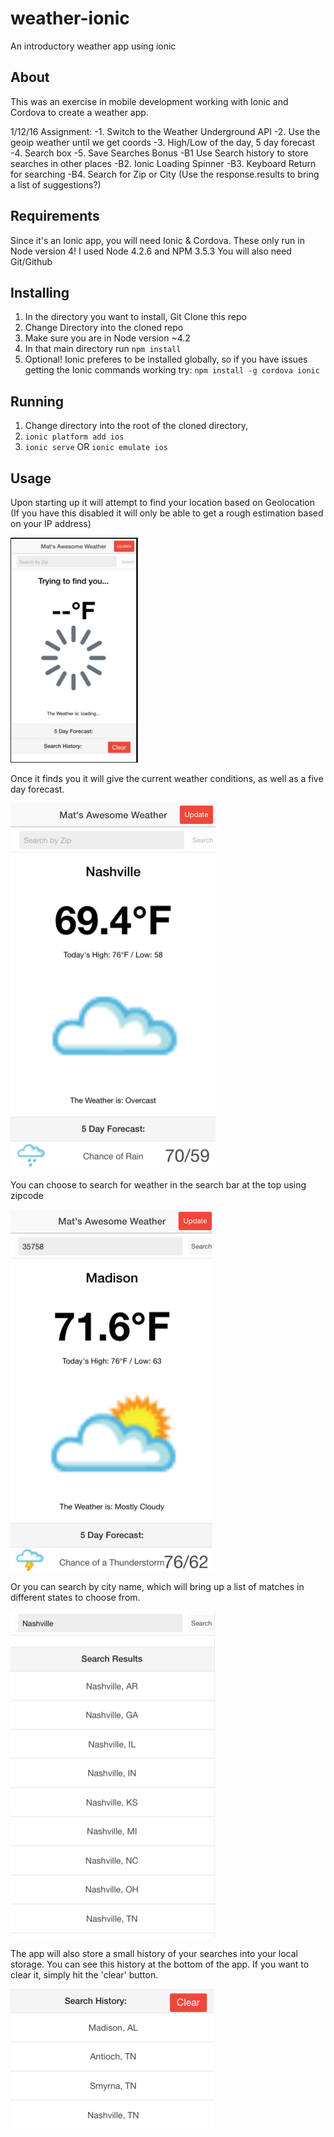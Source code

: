 # weather-ionic
An introductory weather app using ionic

## About
This was an exercise in mobile development working with Ionic and Cordova to create a weather app. 

1/12/16 Assignment:
-1. Switch to the Weather Underground API
-2. Use the geoip weather until we get coords
-3. High/Low of the day, 5 day forecast
-4. Search box
-5. Save Searches
Bonus
-B1 Use Search history to store searches in other places
-B2. Ionic Loading Spinner
-B3. Keyboard Return for searching
-B4. Search for Zip or City (Use the response.results to bring a list of suggestions?)

## Requirements
Since it's an Ionic app, you will need Ionic & Cordova. These only run in Node version 4!
I used Node 4.2.6 and NPM 3.5.3 
You will also need Git/Github

## Installing
1. In the directory you want to install, Git Clone this repo
2. Change Directory into the cloned repo
3. Make sure you are in Node version ~4.2
4. In that main directory run `npm install`
5. Optional! Ionic preferes to be installed globally, so if you have issues getting the Ionic commands working try: `npm install -g cordova ionic` 

## Running
1. Change directory into the root of the cloned directory, 
2. `ionic platform add ios`
3. `ionic serve` OR `ionic emulate ios`

## Usage
Upon starting up it will attempt to find your location based on Geolocation (If you have this disabled it will only be able to get a rough estimation based on your IP address)

![Loading](doc-images/Initial-location-by-ip.png)


Once it finds you it will give the current weather conditions, as well as a five day forecast.

![Main Display](doc-images/Geolocation-supported.png)


You can choose to search for weather in the search bar at the top using zipcode

![Search by Zipcode](doc-images/Search-by-zip.png)


Or you can search by city name, which will bring up a list of matches in different states to choose from.

![Search by City](doc-images/Search-by-cityname.png)


The app will also store a small history of your searches into your local storage. You can see this history at the bottom of the app. If you want to clear it, simply hit the 'clear' button.

![Locally stored history](doc-images/Search-history.png)
